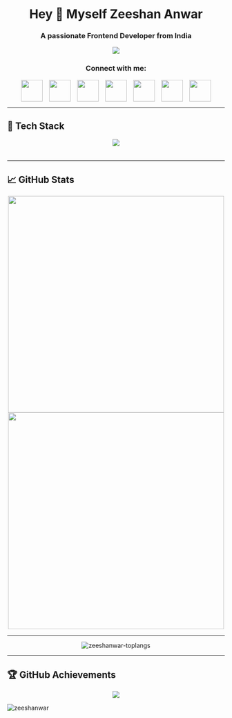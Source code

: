 <h1 align="center">Hey 👋 Myself Zeeshan Anwar</h1>
<h3 align="center">A passionate Frontend Developer from India</h3>

<p align="center">
  <img src="https://readme-typing-svg.herokuapp.com?font=Fira+Code&pause=1000&color=00F7D1&size=22&center=true&vCenter=true&width=500&lines=Frontend+Developer;AI+and+ML+Enthusiast;Passionate+about+Coding" />
</p>

<h3 align="center">Connect with me:</h3>

<div align="center" style="display: flex; justify-content: center; gap: 15px; flex-wrap: wrap;">
    <a href="https://linkedin.com/in/zeeshanwar-524836" target="_blank" style="text-decoration: none; display: inline-block;">
        <img src="https://skillicons.dev/icons?i=linkedin" width="50" style="vertical-align: middle;">
    </a>
    <a href="https://leetcode.com/zeeshanwar" target="_blank" style="text-decoration: none; display: inline-block;">
        <img src="https://cdn.simpleicons.org/leetcode/FFA116" width="50" style="vertical-align: middle;">
    </a>
    <a href="https://stackoverflow.com/users/20818207" target="_blank" style="text-decoration: none; display: inline-block;">
        <img src="https://skillicons.dev/icons?i=stackoverflow" width="50" style="vertical-align: middle;">
    </a>
    <a href="https://twitter.com/mainhoonzee" target="_blank" style="text-decoration: none; display: inline-block;">
        <img src="https://skillicons.dev/icons?i=twitter" width="50" style="vertical-align: middle;">
    </a>
    <a href="https://instagram.com/mainhoonzee" target="_blank" style="text-decoration: none; display: inline-block;">
        <img src="https://skillicons.dev/icons?i=instagram" width="50" style="vertical-align: middle;">
    </a>
    <a href="mailto:mdzeeshan4836@gmail.com" style="text-decoration: none; display: inline-block;">
        <img src="https://skillicons.dev/icons?i=gmail" width="50" style="vertical-align: middle;">
    </a>
    <a href="https://discord.gg/zeeshanwar" target="_blank" style="text-decoration: none; display: inline-block;">
        <img src="https://skillicons.dev/icons?i=discord" width="50" style="vertical-align: middle;">
    </a>
</div>


---

## 🚀 Tech Stack

<p align="center">
  <a href="https://skillicons.dev">
    <img align="center" src="https://skillicons.dev/icons?i=htmx,python,react,js,html,css,sass,tailwind,bootstrap,materialui,figma,xd,photoshop,nodejs,express,mysql,mongodb,java,c,npm,git,github,netlify,vercel,aws,gcp,tensorflow,pytorch,opencv,vscode" />
  </a>
</p>

<!-- ## 🚀 Tech Stack
<p align="center">
  <a href="https://skillicons.dev">
    <img src="https://skillicons.dev/icons?i=devto,vscode,react,nextjs,js,ts,html,css,tailwind,bootstrap,materialui,sass,redux,contextapi,nodejs,express,java,python,cpp,php,r,graphql,sqlite,mysql,postgresql,mongodb,firebase,redis,prisma,supabase,git,github,gitlab,bitbucket,docker,kubernetes,linux,bash,nginx,aws,gcp,azure,cloudflare,vercel,netlify,postman,figma,xd,photoshop,illustrator,blender,tensorflow,pytorch,opencv,scikit-learn,fastapi,flask,django,selenium,astro,threejs,chartjs,wordpress,woocommerce,strapi,spark,kafka,hive,cassandra,neo4j,couchdb,dynamodb" />
  </a>
</p> -->

<img height="5"/>

<!-- <br/> -->

---

## 📈 GitHub Stats

<p align="center">
  <img src="https://github-readme-stats.vercel.app/api?username=zeeshanwar&show_icons=true&theme=radical" width="500"/>
  <img src="https://github-readme-streak-stats.herokuapp.com/?user=zeeshanwar&theme=radical" width="500"/>
</p>

---

<p align="center">
  <img src="https://github-readme-stats.vercel.app/api/top-langs?username=zeeshanwar&theme=tokyonight&show_icons=true&locale=en&layout=compact" alt="zeeshanwar-toplangs" />
</p>

---

## 🏆 GitHub Achievements

<p align="center">
  <img src="https://github-profile-trophy.vercel.app/?username=zeeshanwar&theme=onedark&margin-w=5" />
</p>

<p align="left"> <img src="https://komarev.com/ghpvc/?username=zeeshanwar&label=Profile%20views&color=0e75b6&style=flat" alt="zeeshanwar" /> </p>

<p></p>

<!--
**zeeshanwar/zeeshanwar** is a ✨ _special_ ✨ repository because its `README.md` (this file) appears on your GitHub profile.

Here are some ideas to get you started:

- 🔭 I’m currently working on ...
- 🌱 I’m currently learning ...
- 👯 I’m looking to collaborate on ...
- 🤔 I’m looking for help with ...
- 💬 Ask me about ...
- 📫 How to reach me: ...
- 😄 Pronouns: ...
- ⚡ Fun fact: ...
-->
